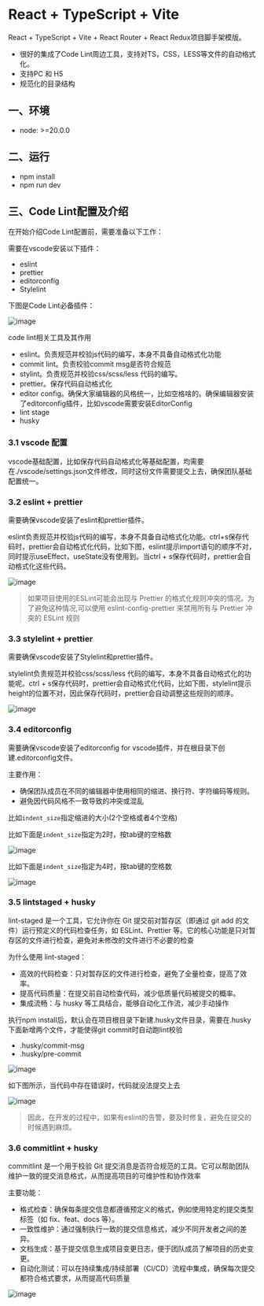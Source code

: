 # React + TypeScript + Vite

React + TypeScript + Vite + React Router + React Redux项目脚手架模版。

- 很好的集成了Code Lint周边工具，支持对TS，CSS，LESS等文件的自动格式化。
- 支持PC 和 H5
- 规范化的目录结构

## 一、环境

- node: >=20.0.0

## 二、运行

- npm install
- npm run dev

## 三、Code Lint配置及介绍

在开始介绍Code Lint配置前，需要准备以下工作：

需要在vscode安装以下插件：

- eslint
- prettier
- editorconfig
- Stylelint

下图是Code Lint必备插件：

![image](./docs/lint_01.png)

code lint相关工具及其作用

- eslint。负责规范并校验js代码的编写，本身不具备自动格式化功能
- commit lint。负责校验commit msg是否符合规范
- stylint。负责规范并校验css/scss/less 代码的编写。
- prettier。保存代码自动格式化
- editor config。确保大家编辑器的风格统一，比如空格啥的。确保编辑器安装了editorconfig插件，比如vscode需要安装EditorConfig
- lint stage
- husky

### 3.1 vscode 配置

vscode基础配置，比如保存代码自动格式化等基础配置，均需要在./vscode/settings.json文件修改，同时这份文件需要提交上去，确保团队基础配置统一。

### 3.2 eslint + prettier

需要确保vscode安装了eslint和prettier插件。

eslint负责规范并校验js代码的编写，本身不具备自动格式化功能。ctrl+s保存代码时，prettier会自动格式化代码，比如下图，eslint提示import语句的顺序不对，同时提示useEffect，useState没有使用到。当ctrl + s保存代码时，prettier会自动格式化这些代码。

![image](./docs/eslint_01.gif)

> 如果项目使用的ESLint可能会出现与 Prettier 的格式化规则冲突的情况。为了避免这种情况,可以使用 eslint-config-prettier 来禁用所有与 Prettier 冲突的 ESLint 规则

### 3.3 stylelint + prettier

需要确保vscode安装了Stylelint和prettier插件。

stylelint负责规范并校验css/scss/less 代码的编写，本身不具备自动格式化的功能呢。ctrl + s保存代码时，prettier会自动格式化代码，比如下图，stylelint提示height的位置不对，因此保存代码时，prettier会自动调整这些规则的顺序。

![image](./docs/stylelint_01.gif)

### 3.4 editorconfig

需要确保vscode安装了editorconfig for vscode插件，并在根目录下创建.editorconfig文件。

主要作用：

- 确保团队成员在不同的编辑器中使用相同的缩进、换行符、字符编码等规则。
- 避免因代码风格不一致导致的冲突或混乱

比如`indent_size`指定缩进的大小(2个空格或者4个空格)

比如下面是`indent_size`指定为2时，按tab键的空格数

![image](./docs/indent_01.gif)

比如下面是`indent_size`指定为4时，按tab键的空格数

![image](./docs/indent_02.gif)

### 3.5 lintstaged + husky

lint-staged 是一个工具，它允许你在 Git 提交前对暂存区（即通过 git add 的文件）运行预定义的代码检查任务，如 ESLint、Prettier 等。它的核心功能是只对暂存区的文件进行检查，避免对未修改的文件进行不必要的检查

为什么使用 lint-staged：

- 高效的代码检查：只对暂存区的文件进行检查，避免了全量检查，提高了效率。
- 提高代码质量：在提交前自动检查代码，减少低质量代码被提交的概率。
- 集成流畅：与 husky 等工具结合，能够自动化工作流，减少手动操作

执行npm install后，默认会在项目根目录下新建.husky文件目录，需要在.husky下面新增两个文件，才能使得git commit时自动跑lint校验

- .husky/commit-msg
- .husky/pre-commit

![image](./docs/husky.png)

如下图所示，当代码中存在错误时，代码就没法提交上去

![image](./docs/lint_stage.gif)

> 因此，在开发的过程中，如果有eslint的告警，要及时修复，避免在提交的时候遇到麻烦。

### 3.6 commitlint + husky

commitlint 是一个用于校验 Git 提交消息是否符合规范的工具。它可以帮助团队维护一致的提交消息格式，从而提高项目的可维护性和协作效率

主要功能：

- 格式检查：确保每条提交信息都遵循预定义的格式，例如使用特定的提交类型标签（如 fix、feat、docs 等）。
- 一致性维护：通过强制执行一致的提交信息格式，减少不同开发者之间的差异。
- 文档生成：基于提交信息生成项目变更日志，便于团队成员了解项目的历史变更。
- 自动化测试：可以在持续集成/持续部署（CI/CD）流程中集成，确保每次提交都符合格式要求，从而提高代码质量

![image](./docs/commit_msg.png)
